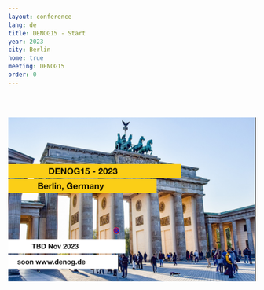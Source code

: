 ```yaml
---
layout: conference
lang: de
title: DENOG15 - Start
year: 2023
city: Berlin
home: true
meeting: DENOG15
order: 0
---
```


<br />
<br />

<!-- <center>
    <h1>DENOG14 will take place from November 13th to November 15th 2022 in Hamburg!</h1>
</center> -->

![DENOG15 Banner](/images/denog15_banner.png)




